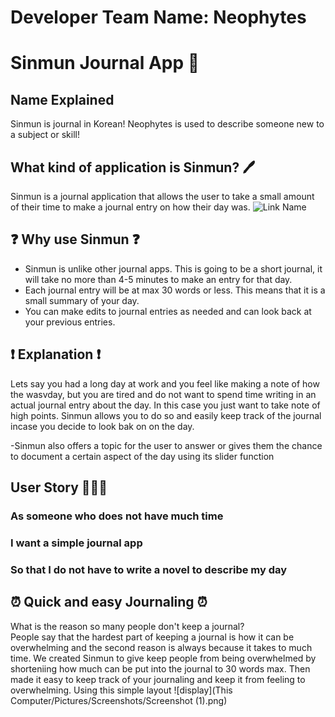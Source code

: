 # Developer Team Name: Neophytes
# Sinmun Journal App 📖
## Name Explained
Sinmun is journal in Korean!
Neophytes is used to describe someone new to a subject or skill!
## What kind of application is Sinmun? 🖊️
Sinmun is a journal application that allows the user to take a small amount of their time to make a journal entry on how their day was.
![Link Name](https://miro.medium.com/v2/resize:fit:400/0*X7y7ooEKYshHG866) 
## ❓ Why use Sinmun ❓
 - Sinmun is unlike other journal apps. This is going to be a short journal, it will take no more than 4-5 minutes to make an entry for that day. <br>
 - Each journal entry will be at max 30 words or less. This means that it is a small summary of your day.<br>
 - You can make edits to journal entries as needed and can look back at your previous entries. <br>
## ❗ Explanation ❗
Lets say you had a long day at work and you feel like making a note of how the wasvday, but you are tired and do not want to spend time writing in an actual journal entry about the day. In this case you just want to take note of high points. Sinmun allows you to do so and easily keep track of the journal incase you decide to look bak on on the day.

-Sinmun also offers a topic for the user to answer or gives them the chance to document a certain aspect of the day using its slider function

## User Story 🧑‍🤝‍🧑
### As someone who does not have much time
### I want a simple journal app
### So that I do not have to write a novel to describe my day

## ⏰ Quick and easy Journaling ⏰
What is the reason so many people don't keep a journal?<br>
People say that the hardest part of keeping a journal is how it can be overwhelming and the second reason is always because it takes to much time.
We created Sinmun to give keep people from being overwhelmed by shorteniing how much can be put into the journal to 30 words max.
Then made it easy to keep track of your journaling and keep it from feeling to overwhelming.
Using this simple layout
![display](This Computer/Pictures/Screenshots/Screenshot (1).png)  
